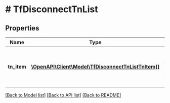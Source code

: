 # # TfDisconnectTnList

## Properties

Name | Type | Description | Notes
------------ | ------------- | ------------- | -------------
**tn_item** | [**\OpenAPI\Client\Model\TfDisconnectTnListTnItem[]**](TfDisconnectTnListTnItem.md) | Contains active toll free number(s) to disconnect | [optional]

[[Back to Model list]](../../README.md#models) [[Back to API list]](../../README.md#endpoints) [[Back to README]](../../README.md)
